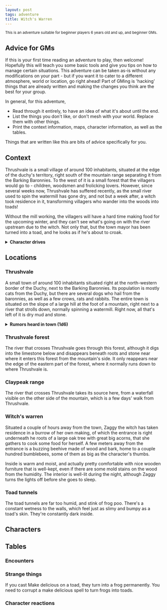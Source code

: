 ```yaml
---
layout: post
tags: adventure
title: Witch's Warren
---
```

<small>This is an adventure suitable for beginner players 6 years old and up, and beginner GMs.</small>

## Advice for GMs
If this is your first time reading an adventure to play, then welcome! Hopefully this will teach you some basic tools and give you tips on how to manage certain situations. This adventure can be taken as-is without any modifications on your part - but if you want it to cater to a different atmosphere, world or location, go right ahead! Part of GMing is 'hacking' things that are already written and making the changes you think are the best for your group.

In general, for this adventure,
*  Read through it entirely, to have an idea of what it's about until the end.
*  List the things you don't like, or don't mesh with your world. Replace them with other things.
*  Print the context information, maps, character information, as well as the tables.

<blockquotegm>Things that are written like this are bits of advice specifically for you.</blockquotegm>

## Context
Thrushvale is a small village of around 100 inhabitants, situated at the edge of the duchy's territory, right south of the mountain range separating it from the Barking Baronnies. To the west of it is a small forest that the villagers would go to - children, woodsmen and frolicking lovers. However, since several weeks now, Thrushvale has suffered recently, as the small river used to spin the watermill has gone dry, and not but a week after, a witch took residence in it, transforming villagers who wander into the woods into toads!

Without the mill working, the villagers will have a hard time making food for the upcoming winter, and they can't see what's going on with the river upstream due to the witch. Not only that, but the town mayor has been turned into a toad, and he looks as if he's about to croak. 

<details markdown="1">
<summary><b>Character drives</b></summary>
Here are some reasons why the different factions could take an interest in Thrushvale's predicament:
  
*  <b>Cats:</b> when the mayor left for the forest, he brought with him his shiny golden pendant. When he came back, he didn't have it anymore - it was surely taken by the witch, and you can go grab it for yourself.
*  <b>Dogs:</b> the dog barons sent you to help the farmers of Thrushvale, who are too far into the wilds of the duchy to be adequately helped.
*  <b>Crows:</b> the fireflies called upon the Firefly Accord to send you to investigate the forest, as they're too scared to venture in after the disappearance of the last scouting force sent there.
*  <b>Rabbits:</b> these are all new people to meet, and there's surely an interesting story to tell after you deal with whatever's going on here.
*  <b>Rats:</b> by helping the villagers of Thrushvale, you also show that the Tabby duke is an inadequate protector of their own lands.
*  <b>Moles:</b> other moles have determined that the dried-up river is an artesian well - now that it's dry, this could be an opportunity to explore its galleries underground once the danger is cleared.
*  <b>Boars:</b> the bugs of Thrushvale forest have all but disappeared. Investigate what is going on and put a stop to it.

<blockquotegm>Having reasons why one or more characters of the group are interested in doing the adventure, you also have a direct reason as to why they're all together in the first place. Don't stop your players from coming up with their own ideas as to why they're in Thrushvale - perhaps the miller's a friend, or a parent calls upon an uncle or aunt to find a way to turn the children back into what they were before.</blockquotegm>

</details>

## Locations

### Thrushvale
A small town of around 100 inhabitants situated right at the north-western border of the Duchy, next to the Barking Baronnies. Its population is mostly cats from the Duchy, but there are several dogs who hail from the baronnies, as well as a few crows, rats and rabbits. The entire town is situated on the slope of a large hill at the foot of a mountain, right next to a river that strolls down, normally spinning a watermill. Right now, all that's left of it is dry mud and stone.

<details markdown="1">
<summary><b>Rumors heard in town (1d6)</b></summary>
  
1.  <i>The forest's been awfully quiet lately. It's as if the witch stole all life from there.</i>
2.  <i>Did you hear the mayor lost his pendant to the witch in the forest? What does she need it for?</i>
3.  <i>Last night, I saw four glowing yellow eyes looking at me from the edge of the forest!</i>
4.  <i>The Duke's never going to help us - what with what's happening down south.</i>
5.  <i>Where are the fireflies? They used to come here once a week.</i>
6.  <i>I saw the witch, and she was using all of the water in her big cauldron!</i>

</details>

### Thrushvale forest
The river that crosses Thrushvale goes through this forest, although it digs into the limestone below and disappears beneath roots and stone near where it enters this forest from the mountain's side. It only reappears near the edge of the eastern part of the forest, where it normally runs down to where Thrushvale is.

### Claypeak range
The river that crosses Thrushvale takes its source here, from a waterfall visible on the other side of the mountain, which is a few days' walk from Thrushvale.

### Witch's warren
Situated a couple of hours away from the town, Zaggy the witch has taken residence in a burrow of her own making, of which the entrance is right underneath he roots of a large oak tree with great big acorns, that she gathers to cook some food for herself. A few meters away from the entrance is a buzzing beehive made of wood and bark, home to a couple hundred bumblebees, some of them as big as the character's thumbs.

Inside is warm and moist, and actually pretty comfortable with nice wooden furniture that is well-kept, even if there are some mold stains on the wood from the humidity. The interior is well-lit during the night, although Zaggy turns the lights off before she goes to sleep.

### Toad tunnels
The toad tunnels are far too humid, and stink of frog poo. There's a constant wetness to the walls, which feel just as slimy and bumpy as a toad's skin. They're constantly dark inside.

## Characters

## Tables

### Encounters

### Strange things
If you cast Make delicious on a toad, they turn into a frog permanently. You need to corrupt a make delicious spell to turn frogs into toads.

### Character reactions

